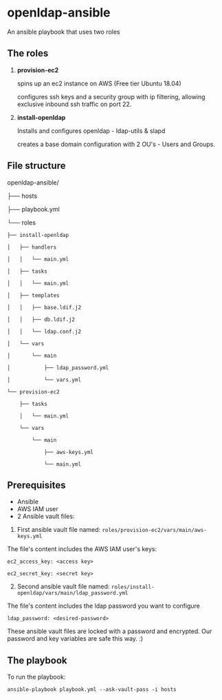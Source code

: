 # openldap-ansible
An ansible playbook that uses two roles

## The roles

1. **provision-ec2**

   spins up an ec2 instance on AWS (Free tier Ubuntu 18.04)
   
   configures ssh keys and a security group with ip filtering, allowing exclusive inbound ssh traffic on port 22.

2. **install-openldap**

   Installs and configures openldap - ldap-utils & slapd
   
   creates a base domain configuration with 2 OU's - Users and Groups. 



## File structure

openldap-ansible/

├── hosts

├── playbook.yml

└── roles

    ├── install-openldap
    
    │   ├── handlers
    
    │   │   └── main.yml
    
    │   ├── tasks
    
    │   │   └── main.yml
    
    │   ├── templates
    
    │   │   ├── base.ldif.j2
    
    │   │   ├── db.ldif.j2
    
    │   │   └── ldap.conf.j2
    
    │   └── vars
    
    │       └── main
    
    │           ├── ldap_password.yml
    
    │           └── vars.yml
    
    └── provision-ec2
    
        ├── tasks
        
        │   └── main.yml
        
        └── vars
        
            └── main
            
                ├── aws-keys.yml
                
                └── main.yml
                

## Prerequisites
- Ansible
- AWS IAM user 
- 2 Ansible vault files:

1. First ansible vault file named:
`roles/provision-ec2/vars/main/aws-keys.yml`

The file's content includes the AWS IAM user's keys: 
 
`ec2_access_key: <access key>`

`ec2_secret_key: <secret key>`

2. Second ansible vault file named:
`roles/install-openldap/vars/main/ldap_password.yml`

The file's content includes the ldap password you want to configure

`ldap_password: <desired-password>`

These ansible vault files are locked with a password and encrypted.
Our password and key variables are safe this way. :)

## The playbook 

To run the playbook: 

`ansible-playbook playbook.yml --ask-vault-pass -i hosts`



